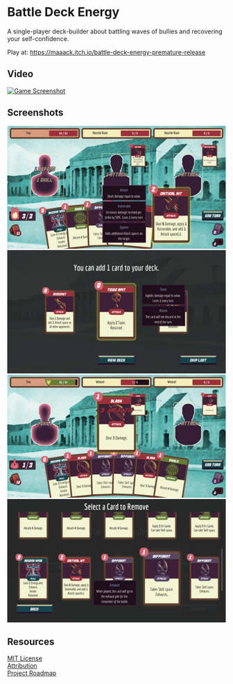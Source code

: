 # Battle Deck Energy
A single-player deck-builder about battling waves of bullies and recovering your self-confidence.

Play at: https://maaack.itch.io/battle-deck-energy-premature-release

## Video
[![Game Screenshot](https://img.youtube.com/vi/8KAgGzPRl50/0.jpg)](https://youtu.be/8KAgGzPRl50)

## Screenshots
![alt text](./Assets/Originals/FinalScreenshots/Screenshot%20from%202020-10-15%2023-20-18.png "2020-09-23 In-Progress")
![alt text](./Assets/Originals/FinalScreenshots/Screenshot%20from%202020-10-15%2023-24-01.png "2020-09-23 In-Progress")
![alt text](./Assets/Originals/FinalScreenshots/Screenshot%20from%202020-10-15%2023-26-54.png "2020-09-23 In-Progress")
![alt text](./Assets/Originals/FinalScreenshots/Screenshot%20from%202020-10-15%2023-22-17.png "2020-09-23 In-Progress")

## Resources
[MIT License](./LICENSE.md)  
[Attribution](./ATTRIBUTION.md)  
[Project Roadmap](./ROADMAP.md)  
